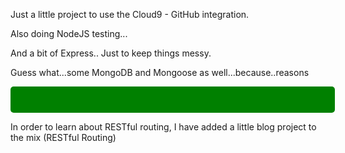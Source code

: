 <p>Just a little project to use the Cloud9 - GitHub integration.</p>
<p>Also doing NodeJS testing...</p>
<p>And a bit of Express.. Just to keep things messy.</p>
<p>Guess what...some MongoDB and Mongoose as well...because..reasons</p>

<div style="background: green; height: 2px; width: 95%; border-radius: 5px; padding: 20px;"></div>
<p>In order to learn about RESTful routing, I have added a little blog project to the mix (RESTful Routing)</p>
